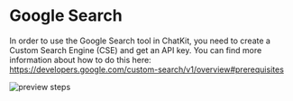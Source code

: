 # Google Search

In order to use the Google Search tool in ChatKit, you need to create a Custom Search Engine (CSE) and get an API key. You can find more information about how to do this here: https://developers.google.com/custom-search/v1/overview#prerequisites

![preview steps](https://fastly.jsdelivr.net/gh/egoist-bot/images@main/uPic/aS8rCM.png)
